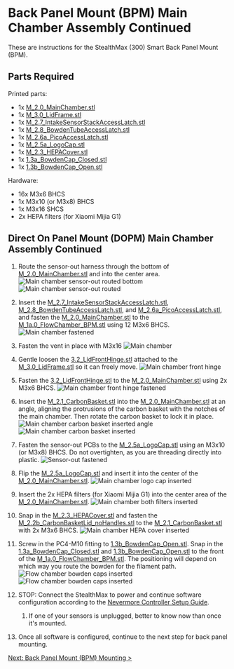 # Back Panel Mount (BPM) Main Chamber Assembly Continued

These are instructions for the StealthMax (300) Smart Back Panel Mount (BPM).

## Parts Required

Printed parts:
- 1x [M_2.0_MainChamber.stl](../../STLs/2_MainChamber/StealthMax/M_2.0_MainChamber.stl)
- 1x [M_3.0_LidFrame.stl](../../STLs/3_Lid/StealthMax/M_3.0_LidFrame.stl)
- 1x [M_2.7_IntakeSensorStackAccessLatch.stl](../../STLs/3_Lid/StealthMax/M_3.0_LidFrame.stl)
- 1x [M_2.8_BowdenTubeAccessLatch.stl](../../STLs/2_MainChamber/StealthMax/M_2.8_BowdenTubeAccessLatch.stl)
- 1x [M_2.6a_PicoAccessLatch.stl](../../STLs/2_MainChamber/StealthMax/M_2.6a_PicoAccessLatch.stl)
- 1x [M_2.5a_LogoCap.stl](../../STLs/2_MainChamber/StealthMax/M_2.5a_LogoCap.stl)
- 1x [M_2.3_HEPACover.stl](../../STLs/2_MainChamber/StealthMax/M_2.3_HEPACover.stl)
- 1x [1.3a_BowdenCap_Closed.stl](../../STLs/1_FlowChamber/1.3a_BowdenCap_Closed.stl)
- 1x [1.3b_BowdenCap_Open.stl](../../STLs/1_FlowChamber/1.3b_BowdenCap_Open.stl)

Hardware:
- 16x M3x6 BHCS
- 1x M3x10 (or M3x8) BHCS
- 1x M3x16 SHCS
- 2x HEPA filters (for Xiaomi Mijia G1)

## Direct On Panel Mount (DOPM) Main Chamber Assembly Continued

1. Route the sensor-out harness through the bottom of [M_2.0_MainChamber.stl](../../STLs/2_MainChamber/StealthMax/M_2.0_MainChamber.stl) and into the center area.
![Main chamber sensor-out routed bottom](../../assets/docs/BPM/bpm_mainchamber_sensor_out_routed_bottom.JPEG)
![Main chamber sensor-out routed](../../assets/docs/BPM/bpm_mainchamber_sensor_out_routed.JPEG)


2. Insert the [M_2.7_IntakeSensorStackAccessLatch.stl](../../STLs/2_MainChamber/StealthMax/M_2.7_IntakeSensorStackAccessLatch.stl), [M_2.8_BowdenTubeAccessLatch.stl](../../STLs/2_MainChamber/StealthMax/M_2.8_BowdenTubeAccessLatch.stl), and [M_2.6a_PicoAccessLatch.stl](../../STLs/2_MainChamber/StealthMax/M_2.6a_PicoAccessLatch.stl), and fasten the [M_2.0_MainChamber.stl](../../STLs/2_MainChamber/StealthMax/M_2.0_MainChamber.stl) to the [M_1a.0_FlowChamber_BPM.stl](../../STLs/1_FlowChamber/1a_BackPanelMount/StealthMax/M_1a.0_FlowChamber_BPM.stl) using 12 M3x6 BHCS.
![Main chamber fastened](../../assets/docs/BPM/bpm_mainchamber_fastened.JPEG)

1. Fasten the vent in place with M3x16
![Main chamber ](../../assets/docs/BPM/bpm_mainchamber_vent_screw.JPEG)


1. Gentle loosen the [3.2_LidFrontHinge.stl](../../STLs/3_Lid/3.2_LidFrontHinge.stl) attached to the [M_3.0_LidFrame.stl](../../STLs/3_Lid/StealthMax/M_3.0_LidFrame.stl) so it can freely move.
![Main chamber front hinge](../../assets/docs/BPM/mainchamber_assembly_lidfronthinge_300.JPEG)

1. Fasten the [3.2_LidFrontHinge.stl](../../STLs/3_Lid/3.2_LidFrontHinge.stl) to the [M_2.0_MainChamber.stl](../../STLs/2_MainChamber/StealthMax/M_2.0_MainChamber.stl) using 2x M3x6 BHCS.
![Main chamber front hinge fastened](../../assets/docs/BPM/mainchamber_assembly_lidfronthinge_fastened_300.JPEG)

1. Insert the [M_2.1_CarbonBasket.stl](../../STLs/2_MainChamber/StealthMax/M_2.1_CarbonBasket.stl) into the [M_2.0_MainChamber.stl](../../STLs/2_MainChamber/StealthMax/M_2.0_MainChamber.stl) at an angle, aligning the protrusions of the carbon basket with the notches of the main chamber. Then rotate the carbon basket to lock it in place.
![Main chamber carbon basket inserted angle](../../assets/docs/BPM/mainchamber_carbonbasket_angle_300.JPEG)
![Main chamber carbon basket inserted](../../assets/docs/BPM/mainchamber_carbonbasket_inserted_300.JPEG)

1. Fasten the sensor-out PCBs to the [M_2.5a_LogoCap.stl](../../STLs/2_MainChamber/StealthMax/M_2.5a_LogoCap.stl) using an M3x10 (or M3x8) BHCS. Do not overtighten, as you are threading directly into plastic.
![Sensor-out fastened](../../assets/docs/BPM/mainchamber_sensor_out_fastened.JPEG)

1. Flip the [M_2.5a_LogoCap.stl](../../STLs/2_MainChamber/StealthMax/M_2.5a_LogoCap.stl) and insert it into the center of the [M_2.0_MainChamber.stl](../../STLs/2_MainChamber/StealthMax/M_2.0_MainChamber.stl).
![Main chamber logo cap inserted](../../assets/docs/BPM/mainchamber_logocap_inserted.JPEG)

1. Insert the 2x HEPA filters (for Xiaomi Mijia G1) into the center area of the [M_2.0_MainChamber.stl](../../STLs/2_MainChamber/StealthMax/M_2.0_MainChamber.stl).
![Main chamber both filters inserted](../../assets/docs/BPM/mainchamber_filters_inserted.JPEG)

1. Snap in the [M_2.3_HEPACover.stl](../../STLs/2_MainChamber/StealthMax/M_2.3_HEPACover.stl) and fasten the [M_2.2b_CarbonBasketLid_noHandles.stl](../../STLs/2_MainChamber/StealthMax/M_2.2b_CarbonBasketLid_noHandles.stl) to the [M_2.1_CarbonBasket.stl](../../STLs/2_MainChamber/StealthMax/M_2.1_CarbonBasket.stl) with 2x M3x6 BHCS.
![Main chamber HEPA cover inserted](../../assets/docs/BPM/mainchamber_hepa_cover_inserted.JPEG)


1. Screw in the PC4-M10 fitting to [1.3b_BowdenCap_Open.stl](../../STLs/1_FlowChamber/1.3b_BowdenCap_Open.stl). Snap in the [1.3a_BowdenCap_Closed.stl](../../STLs/1_FlowChamber/1.3a_BowdenCap_Closed.stl) and [1.3b_BowdenCap_Open.stl](../../STLs/1_FlowChamber/1.3b_BowdenCap_Open.stl) to the front of the [M_1a.0_FlowChamber_BPM.stl](../../STLs/1_FlowChamber/1a_BackPanelMount/StealthMax/M_1a.0_FlowChamber_BPM.stl). The positioning will depend on which way you route the bowden for the filament path.
![Flow chamber bowden caps inserted](../../assets/docs/BPM/flowchamber_bowden_cap_assembled.JPEG)
![Flow chamber bowden caps inserted](../../assets/docs/BPM/flowchamber_bowden_caps_inserted.JPEG)

1.  STOP: Connect the StealthMax to power and continue software configuration according to the [Nevermore Controller Setup Guide](https://github.com/SanaaHamel/nevermore-controller#guide-setup). 
    1.  If one of your sensors is unplugged, better to know now than once it's mounted.

2.  Once all software is configured, continue to the next step for back panel mounting.

[Next: Back Panel Mount (BPM) Mounting >](BPM_Mounting.md)